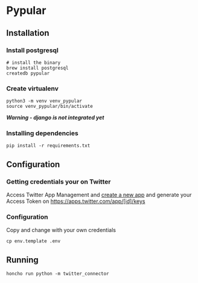 # Pypular

## Installation

### Install postgresql

```
# install the binary
brew install postgresql
createdb pypular
```

### Create virtualenv

```
python3 -m venv venv_pypular
source venv_pypular/bin/activate
```
***Warning - django is not integrated yet***

### Installing dependencies
```
pip install -r requirements.txt
```

## Configuration

### Getting credentials your on Twitter

Access Twitter App Management and [create a new app](https://apps.twitter.com/app/new) and generate your Access Token on https://apps.twitter.com/app/[id]/keys

### Configuration

Copy and change with your own credentials

```
cp env.template .env
```

## Running

```
honcho run python -m twitter_connector
```

